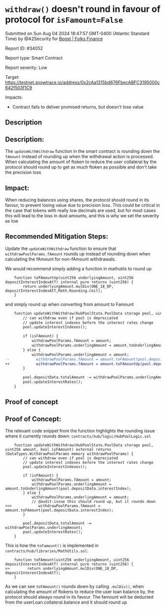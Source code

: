 
# `withdraw()` doesn't round in favour of protocol for `isFamount=False`

Submitted on Sun Aug 04 2024 18:47:57 GMT-0400 (Atlantic Standard Time) by @A2Security for [Boost | Folks Finance](https://immunefi.com/bounty/folksfinance-boost/)

Report ID: #34052

Report type: Smart Contract

Report severity: Low

Target: https://testnet.snowtrace.io/address/0x2cAa1315bd676FbecABFC3195000c642f503f1C9

Impacts:
- Contract fails to deliver promised returns, but doesn't lose value

## Description
## **Description:**
The `updateWithWithdraw` function in the smart contract is rounding down the `fAmount` instead of rounding up when the withdrawal action is processed. When calculating the amount of ftoken to reduce the user collateral by the protocol should round up to get as much ftoken as possible and don't take the precision loss
## **Impact:**
When reducing balances using shares, the protocol should round in its favour, to prevent losing value due to precision loss. This could be critical in the case that tokens with really low decimals are used, but for most cases this will lead to the loss in dust amounts, and this is why we set the severity as low



## **Recommended Mitigation Steps:**
Update the `updateWithWithdraw` function to ensure that `withdrawPoolParams.fAmount` rounds up instead of rounding down when calculating the fAmount for non-fAmount withdrawals.


We would recommend simply adding a function in mathutils to round up
```solidity
    function toFAmountUp(uint256 underlyingAmount, uint256 depositInterestIndexAtT) internal pure returns (uint256) {
        return underlyingAmount.mulDiv(ONE_18_DP, depositInterestIndexAtT,Math.Rounding.Ceil);
    }
```

and simply round up when converting from amount to Famount
```diff
    function updateWithWithdraw(HubPoolState.PoolData storage pool, uint256 amount, bool isFAmount) external returns (DataTypes.WithdrawPoolParams memory withdrawPoolParams) {
        // can withdraw even if pool is depreciated
        // update interest indexes before the interest rates change
        pool.updateInterestIndexes();

        if (isFAmount) {
            withdrawPoolParams.fAmount = amount;
            withdrawPoolParams.underlingAmount = amount.toUnderlingAmount(pool.depositData.interestIndex);
        } else {
            withdrawPoolParams.underlingAmount = amount;
--            withdrawPoolParams.fAmount = amount.toFAmount(pool.depositData.interestIndex);
++            withdrawPoolParams.fAmount = amount.toFAmountUp(pool.depositData.interestIndex);
        }

        pool.depositData.totalAmount -= withdrawPoolParams.underlingAmount;
        pool.updateInterestRates();
    }
```
        
## Proof of concept
## **Proof of Concept:**
The relevant code snippet from the function highlights the rounding issue where it currently rounds down:
`contracts/hub/logic/HubPoolLogic.sol`

```solidity
    function updateWithWithdraw(HubPoolState.PoolData storage pool, uint256 amount, bool isFAmount) external returns (DataTypes.WithdrawPoolParams memory withdrawPoolParams) {
        // can withdraw even if pool is depreciated
        // update interest indexes before the interest rates change
        pool.updateInterestIndexes();

        if (isFAmount) {
            withdrawPoolParams.fAmount = amount;
            withdrawPoolParams.underlingAmount = amount.toUnderlingAmount(pool.depositData.interestIndex);
        } else {
            withdrawPoolParams.underlingAmount = amount;
            // @audit-issue this should round up, but it rounds down 
>>>            withdrawPoolParams.fAmount = amount.toFAmount(pool.depositData.interestIndex);
        }

        pool.depositData.totalAmount -= withdrawPoolParams.underlingAmount;
        pool.updateInterestRates();
    }
```

This is how the `toFamount()` is implemented in `contracts/hub/libraries/MathUtils.sol`:

```solidity
    function toFAmount(uint256 underlyingAmount, uint256 depositInterestIndexAtT) internal pure returns (uint256) {
>>        return underlyingAmount.mulDiv(ONE_18_DP, depositInterestIndexAtT);
    }
```
As we can see `toFAmount()` rounds down by calling `.mulDiv()`, when calculating the amount of ftokens to reduce the user loan balance by, the protocol should always round in its favour. The famount will be deducted from the userLoan.collateral.balance and it should round up
